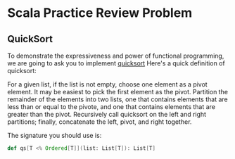 # Scala Practice Review Problem

## QuickSort

To demonstrate the expressiveness and power of functional programming, we are going to ask you to implement [quicksort][] Here's a quick definition of quicksort:

For a given list, if the list is not empty, choose one element as a pivot element. It may be easiest to pick the first element as the pivot. Partition the remainder of the elements into two lists, one that contains elements that are less than or equal to the pivote, and one that contains elements that are greater than the pivot. Recursively call quicksort on the left and right partitions; finally, concatenate the left, pivot, and right together.

The signature you should use is:

```scala
def qs[T <% Ordered[T]](list: List[T]): List[T]
```

[quicksort]: http://en.wikipedia.org/wiki/Quicksort


